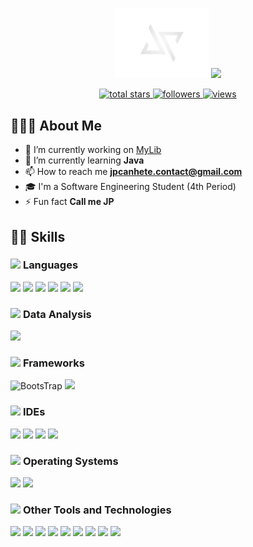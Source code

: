<p align="center">
   <img src="https://github.com/JotaP07/JotaP07/blob/master/logoAtt.png" width="150" > 
   <a href="https://github.com/DenverCoder1/readme-typing-svg">
    <img src="https://readme-typing-svg.herokuapp.com?font=Cairo+Play&color=FFFFFF&size=50&center=true&vCenter=true&width=900&height=100&lines=-+Hello!+-;-+I'm+João+Pedro+-;-+Software+Engineering+Student+-;-+Focused+on+Learning+-">
  </a>

</p>

<p align="center">
<a href="https://github.com/JotaP07?tab=repositories&sort=stargazers">
    <img alt="total stars" title="Total stars on GitHub" src="https://custom-icon-badges.demolab.com/github/stars/JotaP07?color=00A651&style=for-the-badge&labelColor=006400&logo=star"/>
</a>

<a href="https://github.com/JotaP07?tab=followers">
    <img alt="followers" title="Follow me on Github" src="https://custom-icon-badges.demolab.com/github/followers/JotaP07?color=FF0000&labelColor=8B0000&style=for-the-badge&logo=person-add&label=Follow&logoColor=white"/>
   
</a>


</a>
  <a href="https://github.com/JotaP07/ViewCounter">
    <img alt="views" title="GitHub profile views" src="https://darkseagreen-dotterel-356667.hostingersite.com/"/></a>
</p>


## 🧑🏻‍💻 About Me 

<!-- <picture> <img align="right" src="https://media.giphy.com/media/SWoSkN6DxTszqIKEqv/giphy.gif" width = 300px></picture> -->

- 🔭 I’m currently working on [MyLib](https://github.com/JotaP07/MyLib)
- 🌱 I’m currently learning **Java**
- 📫 How to reach me **jpcanhete.contact@gmail.com**
- 🎓 I'm a Software Engineering Student (4th Period)
- ⚡ Fun fact **Call me JP**

## 🥷🏻 Skills

### <picture> <img src = "https://github.com/7oSkaaa/7oSkaaa/blob/main/Images/Programming_Languages.gif?raw=true" width = 25px>  </picture>Languages

<span> 
  <img src="https://img.shields.io/badge/C-00599C?style=for-the-badge&logo=c&logoColor=white">
  <img src="https://img.shields.io/badge/Java-ED8B00?style=for-the-badge&logo=java&logoColor=white">
  <img src="https://img.shields.io/badge/HTML5-E34F26?style=for-the-badge&logo=html5&logoColor=white">
  <img src="https://img.shields.io/badge/CSS3-1572B6?style=for-the-badge&logo=css3&logoColor=white">
  <img src="https://img.shields.io/badge/JavaScript-F7DF1E?style=for-the-badge&logo=javascript&logoColor=black">
  <img src="https://img.shields.io/badge/PHP-777BB4?style=for-the-badge&logo=php&logoColor=white">
</span>


### <picture> <img src = "https://github.com/7oSkaaa/7oSkaaa/blob/main/Images/CP_PS.gif?raw=true" width = 28px>  </picture> Data Analysis

<img src="https://img.shields.io/badge/MySQL-grey?style=for-the-badge&logo=mysql&logoColor=white">

### <picture> <img src = "https://media2.giphy.com/media/QssGEmpkyEOhBCb7e1/giphy.gif?cid=ecf05e47a0n3gi1bfqntqmob8g9aid1oyj2wr3ds3mg700bl&rid=giphy.gif" width = 25px>  </picture> Frameworks

![BootsTrap](https://camo.githubusercontent.com/c402bd25609922ab7160b91524aeb125a2e664070816aeb6dd66af9c41f70087/68747470733a2f2f696d672e736869656c64732e696f2f62616467652f426f6f7473747261702d3536334437433f7374796c653d666f722d7468652d6261646765266c6f676f3d626f6f747374726170266c6f676f436f6c6f723d7768697465)
  <img src="https://img.shields.io/badge/Node.js-339933?style=for-the-badge&logo=nodedotjs&logoColor=white">

### <picture> <img src = "https://github.com/7oSkaaa/7oSkaaa/blob/main/Images/IDEs.gif?raw=true" width = 25px>  </picture> IDEs

<span>
<img src="https://img.shields.io/badge/Visual_Studio_Code-white?style=for-the-badge&logo=visual%20studio%20code&logoColor=blue">
<img src="https://img.shields.io/badge/sublime_text-%23575757.svg?&style=for-the-badge&logo=sublime-text&logoColor=important">
<img src="https://camo.githubusercontent.com/4c72f4b7efe60149a516837fd540c9a1fe0aac6ab57d1520e2d52838dd978bf8/68747470733a2f2f696d672e736869656c64732e696f2f7374617469632f76313f7374796c653d666f722d7468652d6261646765266d6573736167653d4170616368652b4e65744265616e732b49444526636f6c6f723d314236414336266c6f676f3d4170616368652b4e65744265616e732b494445266c6f676f436f6c6f723d464646464646266c6162656c3d">   
<img src="https://camo.githubusercontent.com/2bc85407210475993faa97653e10da2a4decd5e839bb6d9698b37f5fca11bc5f/68747470733a2f2f696d672e736869656c64732e696f2f7374617469632f76313f7374796c653d666f722d7468652d6261646765266d6573736167653d496e74656c6c694a2b4944454126636f6c6f723d303030303030266c6f676f3d496e74656c6c694a2b49444541266c6f676f436f6c6f723d464646464646266c6162656c3d" width = 148px>   
</span>

### <picture> <img src = "https://github.com/7oSkaaa/7oSkaaa/blob/main/Images/Front_End.gif?raw=true" width = 28px>  </picture> Operating Systems

<span>
  <img src="https://img.shields.io/badge/Windows-0078D6?style=for-the-badge&logo=windows&logoColor=white">
   <img src="https://camo.githubusercontent.com/45edd68b7b1a31da5dfa8e9cef3cffe4cc45ec4f7584d51fafaf8a7d6eaad44e/68747470733a2f2f696d672e736869656c64732e696f2f7374617469632f76313f7374796c653d666f722d7468652d6261646765266d6573736167653d4170706c6526636f6c6f723d303030303030266c6f676f3d4170706c65266c6f676f436f6c6f723d464646464646266c6162656c3d" width = 90px>
</span>

### <picture> <img src = "https://github.com/7oSkaaa/7oSkaaa/blob/main/Images/OS.gif?raw=true" width = 28px>  </picture> Other Tools and Technologies 
<span>
  <img src="https://camo.githubusercontent.com/ccceab02b3dd9c1afd6be271ade73df1d9b76b87d010dd3282570836d6870ba3/68747470733a2f2f696d672e736869656c64732e696f2f7374617469632f76313f7374796c653d666f722d7468652d6261646765266d6573736167653d47697448756226636f6c6f723d313831373137266c6f676f3d476974487562266c6f676f436f6c6f723d464646464646266c6162656c3d">
  <img src="https://img.shields.io/badge/Git-F05032?style=for-the-badge&logo=git&logoColor=white">
  <img src="https://img.shields.io/badge/Xampp-F37623?style=for-the-badge&logo=xampp&logoColor=white">
  <img src="https://img.shields.io/badge/Font_Awesome-339AF0?style=for-the-badge&logo=fontawesome&logoColor=white">
   <img src="https://camo.githubusercontent.com/77b34375ec660da68fad9d44bf0e6e436e24655ae981a594195d1981c6801b2b/68747470733a2f2f696d672e736869656c64732e696f2f7374617469632f76313f7374796c653d666f722d7468652d6261646765266d6573736167653d486f7374696e67657226636f6c6f723d363733444536266c6f676f3d486f7374696e676572266c6f676f436f6c6f723d464646464646266c6162656c3d">
   <img src="https://camo.githubusercontent.com/fc9f67da11a439d2848b7a02f1e37287f07cde0f246333a363c9b076c25f9334/68747470733a2f2f696d672e736869656c64732e696f2f7374617469632f76313f7374796c653d666f722d7468652d6261646765266d6573736167653d41646f62652b50686f746f73686f7026636f6c6f723d333141384646266c6f676f3d41646f62652b50686f746f73686f70266c6f676f436f6c6f723d464646464646266c6162656c3d">
   <img src="https://camo.githubusercontent.com/9a955a59ba92555c2603489eb4be476a2fa4912c3680141b4d623507b291f09b/68747470733a2f2f696d672e736869656c64732e696f2f7374617469632f76313f7374796c653d666f722d7468652d6261646765266d6573736167653d43616e766126636f6c6f723d323232323232266c6f676f3d43616e7661266c6f676f436f6c6f723d303043344343266c6162656c3d" width = 90px>
   <img src="https://camo.githubusercontent.com/293656f93522cb949e24c56b187b1732df20a67e345f72cb2e54bdf3170c9a61/68747470733a2f2f696d672e736869656c64732e696f2f7374617469632f76313f7374796c653d666f722d7468652d6261646765266d6573736167653d4669676d6126636f6c6f723d463234453145266c6f676f3d4669676d61266c6f676f436f6c6f723d464646464646266c6162656c3d" width = 90px>
   <img src="https://camo.githubusercontent.com/b354c3e3dfb896f5f2b7c529c6e83d182c6f473110277503b682f9666e41bb15/68747470733a2f2f696d672e736869656c64732e696f2f7374617469632f76313f7374796c653d666f722d7468652d6261646765266d6573736167653d4d65746126636f6c6f723d303436374446266c6f676f3d4d657461266c6f676f436f6c6f723d464646464646266c6162656c3d">
</span>
